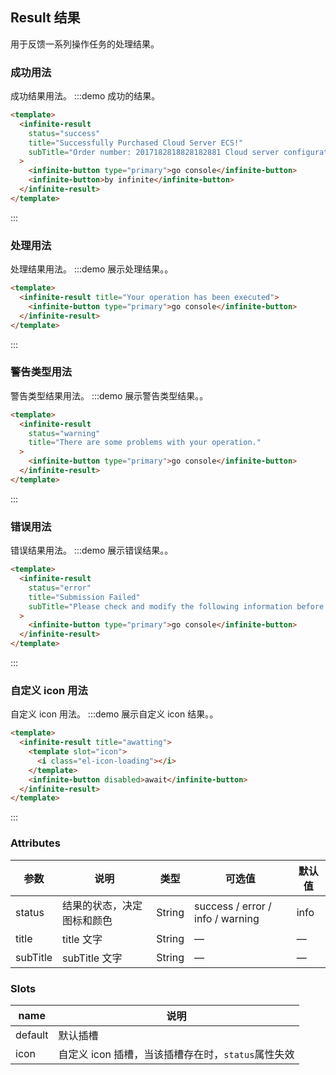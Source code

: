 ## Result 结果

用于反馈一系列操作任务的处理结果。

### 成功用法

成功结果用法。
:::demo 成功的结果。

```html
<template>
  <infinite-result
    status="success"
    title="Successfully Purchased Cloud Server ECS!"
    subTitle="Order number: 2017182818828182881 Cloud server configuration takes 1-5 minutes, please wait."
  >
    <infinite-button type="primary">go console</infinite-button>
    <infinite-button>by infinite</infinite-button>
  </infinite-result>
</template>
```

:::

### 处理用法

处理结果用法。
:::demo 展示处理结果。。

```html
<template>
  <infinite-result title="Your operation has been executed">
    <infinite-button type="primary">go console</infinite-button>
  </infinite-result>
</template>
```

:::

### 警告类型用法

警告类型结果用法。
:::demo 展示警告类型结果。。

```html
<template>
  <infinite-result
    status="warning"
    title="There are some problems with your operation."
  >
    <infinite-button type="primary">go console</infinite-button>
  </infinite-result>
</template>
```

:::

### 错误用法

错误结果用法。
:::demo 展示错误结果。。

```html
<template>
  <infinite-result
    status="error"
    title="Submission Failed"
    subTitle="Please check and modify the following information before resubmitting."
  >
    <infinite-button type="primary">go console</infinite-button>
  </infinite-result>
</template>
```

:::

### 自定义 icon 用法

自定义 icon 用法。
:::demo 展示自定义 icon 结果。。

```html
<template>
  <infinite-result title="awatting">
    <template slot="icon">
      <i class="el-icon-loading"></i>
    </template>
    <infinite-button disabled>await</infinite-button>
  </infinite-result>
</template>
```

:::

### Attributes

| 参数     | 说明                       | 类型   | 可选值                           | 默认值 |
| -------- | -------------------------- | ------ | -------------------------------- | ------ |
| status   | 结果的状态，决定图标和颜色 | String | success / error / info / warning | info   |
| title    | title 文字                 | String | —                                | —      |
| subTitle | subTitle 文字              | String | —                                | —      |

### Slots

| name    | 说明                                               |
| ------- | -------------------------------------------------- |
| default | 默认插槽                                           |
| icon    | 自定义 icon 插槽，当该插槽存在时，`status`属性失效 |
